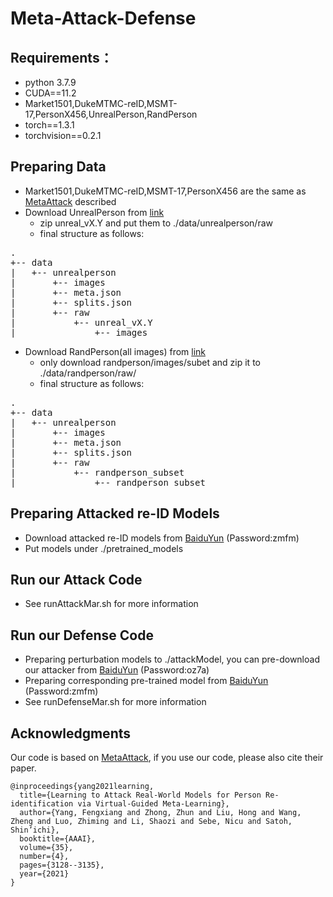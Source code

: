 # Meta-Attack-Defense
## Requirements：
- python 3.7.9
- CUDA==11.2
- Market1501,DukeMTMC-reID,MSMT-17,PersonX456,UnrealPerson,RandPerson
- torch==1.3.1
- torchvision==0.2.1
## Preparing Data
- Market1501,DukeMTMC-reID,MSMT-17,PersonX456 are the same as [MetaAttack](https://github.com/FlyingRoastDuck/MetaAttack_AAAI21) described
- Download UnrealPerson from [link](https://github.com/FlyHighest/UnrealPerson)
    - zip unreal_vX.Y and put them to ./data/unrealperson/raw
    - final structure as follows:
<pre>
.
+-- data 
|   +-- unrealperson
|       +-- images
|       +-- meta.json
|       +-- splits.json
|       +-- raw
|           +-- unreal_vX.Y
|               +-- images
</pre>
 - Download RandPerson(all images) from [link](https://github.com/VideoObjectSearch/RandPerson)
    - only download randperson/images/subet and zip it to ./data/randperson/raw/
    - final structure as follows:
 <pre>
.
+-- data 
|   +-- unrealperson
|       +-- images
|       +-- meta.json
|       +-- splits.json
|       +-- raw
|           +-- randperson_subset
|               +-- randperson_subset
</pre>   
## Preparing Attacked re-ID Models
- Download attacked re-ID models from [BaiduYun](https://pan.baidu.com/s/1qH9rj0nJ_ovP8fQTOOzkdw) (Password:zmfm)
- Put models under ./pretrained_models
## Run our Attack Code
- See runAttackMar.sh for more information
## Run our Defense Code
- Preparing perturbation models to ./attackModel, you can pre-download our attacker from [BaiduYun](https://pan.baidu.com/s/1e-BNvD-JoAWTqSuEv27n-A) (Password:oz7a)
- Preparing corresponding pre-trained model from [BaiduYun](https://pan.baidu.com/s/1qH9rj0nJ_ovP8fQTOOzkdw) (Password:zmfm)
- See runDefenseMar.sh for more information
## Acknowledgments
Our code is based on [MetaAttack](https://github.com/FlyingRoastDuck/MetaAttack_AAAI21), 
if you use our code, please also cite their paper.
```
@inproceedings{yang2021learning,
  title={Learning to Attack Real-World Models for Person Re-identification via Virtual-Guided Meta-Learning},
  author={Yang, Fengxiang and Zhong, Zhun and Liu, Hong and Wang, Zheng and Luo, Zhiming and Li, Shaozi and Sebe, Nicu and Satoh, Shin’ichi},
  booktitle={AAAI},
  volume={35},
  number={4},
  pages={3128--3135},
  year={2021}
}
```










